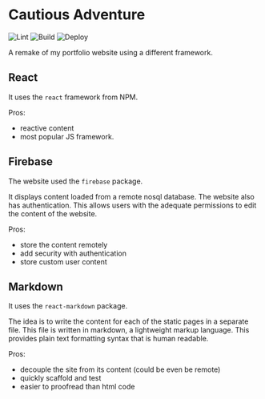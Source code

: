 # Cautious Adventure
![Lint](https://github.com/woodRock/woodrock.github.io/workflows/Lint/badge.svg)
![Build](https://github.com/woodRock/woodrock.github.io/workflows/Build/badge.svg)
![Deploy](https://github.com/woodRock/woodrock.github.io/workflows/Deploy/badge.svg)

A remake of my portfolio website using a different framework.

## React
It uses the `react` framework from NPM.

Pros:
- reactive content
- most popular JS framework.

## Firebase
The website used the `firebase` package.

It displays content loaded from a remote nosql database. The website also has authentication. This allows users with the adequate permissions to edit the content of the website.

Pros:
- store the content remotely
- add security with authentication
- store custom user content

## Markdown
It uses the `react-markdown` package.

The idea is to write the content for each of the static pages in a separate file. This file is written in markdown, a lightweight markup language. This provides plain text formatting syntax that is human readable.

Pros:
- decouple the site from its content (could be even be remote)
- quickly scaffold and test
- easier to proofread than html code
